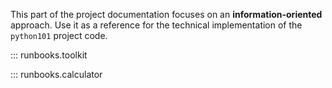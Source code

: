 This part of the project documentation focuses on
an **information-oriented** approach. Use it as a
reference for the technical implementation of the
`python101` project code.

::: runbooks.toolkit

::: runbooks.calculator
